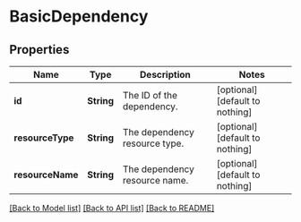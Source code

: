 # BasicDependency


## Properties
Name | Type | Description | Notes
------------ | ------------- | ------------- | -------------
**id** | **String** | The ID of the dependency. | [optional] [default to nothing]
**resourceType** | **String** | The dependency resource type. | [optional] [default to nothing]
**resourceName** | **String** | The dependency resource name. | [optional] [default to nothing]


[[Back to Model list]](../README.md#models) [[Back to API list]](../README.md#api-endpoints) [[Back to README]](../README.md)


